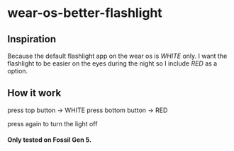 # wear-os-better-flashlight

## Inspiration

Because the default flashlight app on the wear os is *WHITE* only. I want the flashlight to be easier on the eyes during the night so I include *RED* as a option.

## How it work

press top button -> WHITE
press bottom button -> RED

press again to turn the light off

#### Only tested on Fossil Gen 5.
